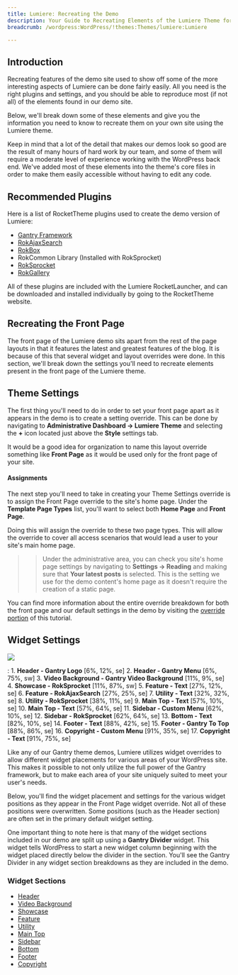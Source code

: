 ```yaml
---
title: Lumiere: Recreating the Demo
description: Your Guide to Recreating Elements of the Lumiere Theme for WordPress
breadcrumb: /wordpress:WordPress/!themes:Themes/lumiere:Lumiere

---
```


Introduction
-----

Recreating features of the demo site used to show off some of the more interesting aspects of Lumiere can be done fairly easily. All you need is the right plugins and settings, and you should be able to reproduce most (if not all) of the elements found in our demo site. 

Below, we'll break down some of these elements and give you the information you need to know to recreate them on your own site using the Lumiere theme.

Keep in mind that a lot of the detail that makes our demos look so good are the result of many hours of hard work by our team, and some of them will require a moderate level of experience working with the WordPress back end. We've added most of these elements into the theme's core files in order to make them easily accessible without having to edit any code.

Recommended Plugins
-----

Here is a list of RocketTheme plugins used to create the demo version of Lumiere:

* [Gantry Framework][gantry]
* [RokAjaxSearch][rokajaxsearch]
* [RokBox][rokbox]
* RokCommon Library (Installed with RokSprocket)
* [RokSprocket][roksprocket]
* [RokGallery][gallery]

All of these plugins are included with the Lumiere RocketLauncher, and can be downloaded and installed individually by going to the RocketTheme website.

Recreating the Front Page
-----

The front page of the Lumiere demo sits apart from the rest of the page layouts in that it features the latest and greatest features of the blog. It is because of this that several widget and layout overrides were done. In this section, we'll break down the settings you'll need to recreate elements present in the front page of the Lumiere theme.

Theme Settings
-----

The first thing you'll need to do in order to set your front page apart as it appears in the demo is to create a setting override. This can be done by navigating to **Administrative Dashboard -> Lumiere Theme** and selecting the **+** icon located just above the **Style** settings tab. 

It would be a good idea for organization to name this layout override something like **Front Page** as it would be used only for the front page of your site.

#### Assignments

The next step you'll need to take in creating your Theme Settings override is to assign the Front Page override to the site's home page. Under the **Template Page Types** list, you'll want to select both **Home Page** and **Front Page**.

Doing this will assign the override to these two page types. This will allow the override to cover all access scenarios that would lead a user to your site's main home page.

>> Under the administrative area, you can check you site's home page settings by navigating to **Settings -> Reading** and making sure that **Your latest posts** is selected. This is the setting we use for the demo content's home page as it doesn't require the creation of a static page.

You can find more information about the entire override breakdown for both the front page and our default settings in the demo by visiting the [override portion][demooverride] of this tutorial.

Widget Settings
-----

![][Lumiere]

:   1. **Header - Gantry Logo** [6%, 12%, se]
    2. **Header - Gantry Menu** [6%, 75%, sw]
    3. **Video Background - Gantry Video Background** [11%, 9%, se]
    4. **Showcase - RokSprocket** [11%, 87%, sw]
    5. **Feature - Text** [27%, 12%, se]
    6. **Feature - RokAjaxSearch** [27%, 25%, se]
    7. **Utility - Text** [32%, 32%, se]
    8. **Utility - RokSprocket** [38%, 11%, se]
    9. **Main Top - Text** [57%, 10%, se]
    10. **Main Top - Text** [57%, 64%, se]
    11. **Sidebar - Custom Menu** [62%, 10%, se]
    12. **Sidebar - RokSprocket** [62%, 64%, se]
    13. **Bottom - Text** [82%, 10%, se]
    14. **Footer - Text** [88%, 42%, se]
    15. **Footer - Gantry To Top** [88%, 86%, se]
    16. **Copyright - Custom Menu** [91%, 35%, se]
    17. **Copyright - Text** [91%, 75%, se]

Like any of our Gantry theme demos, Lumiere utilizes widget overrides to allow different widget placements for various areas of your WordPress site. This makes it possible to not only utilize the full power of the Gantry framework, but to make each area of your site uniquely suited to meet your user's needs.

Below, you'll find the widget placement and settings for the various widget positions as they appear in the Front Page widget override. Not all of these positions were overwritten. Some positions (such as the Header section) are often set in the primary default widget setting.

One important thing to note here is that many of the widget sections included in our demo are split up using a **Gantry Divider** widget. This widget tells WordPress to start a new widget column beginning with the widget placed directly below the divider in the section. You'll see the Gantry Divider in any widget section breakdowns as they are included in the demo.

### Widget Sections

* [Header][header]
* [Video Background][video]
* [Showcase][showcase]
* [Feature][feature]
* [Utility][utility]
* [Main Top][maintop]
* [Sidebar][sidebar]
* [Bottom][bottom]
* [Footer][footer]
* [Copyright][copyright]

[gantry]: http://gantry-framework.org/download
[rokajaxsearch]: http://www.rockettheme.com/wordpress-downloads/plugins/free/2624-rokajaxsearch
[rokbox]: http://www.rockettheme.com/wordpress-downloads/plugins/free/2625-rokbox
[roksprocket]: http://www.rockettheme.com/wordpress-downloads/plugins/free/3228-roksprocket
[Lumiere]: assets/Lumiere.jpeg
[roksprocket]: ../../plugins/roksprocket/
[gallery]: http://www.rockettheme.com/wordpress-downloads/plugins/club/2837-rokgallery
[faq]: faq.md
[menu]: ../../start/menu.md
[override]: http://gantry-framework.org/documentation/wordpress/configure/
[showcase]: demo_showcase.md
[feature]: demo_feature.md
[sidebar]: demo_sidebar.md
[footer]: demo_footer.md
[header]: demo_header.md
[video]: demo_video.md
[utility]: demo_utility.md
[maintop]: demo_maintop.md
[bottom]: demo_bottom.md
[copyright]: demo_copyright.md
[demooverride]: demo_override.md
